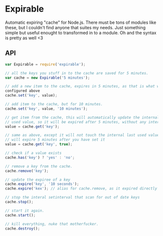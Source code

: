 # Expirable

Automatic expiring "cache" for Node.js. There must be tons of modules like
these, but I couldn't find anyone that suites my needs. Just something simple
but useful enought to transformed in to a module. Oh and the syntax is pretty as
well <3

## API

```js
var Expirable = require('expirable');

// all the keys you stuff in to the cache are saved for 5 minutes.
var cache = new Expirable('5 minutes');

// add a new item to the cache, expires in 5 minutes, as that is what we
configured above
cache.set('key', value);

// add item to the cache, but for 10 minutes.
cache.set('key', value, '10 minutes');

// get item from the cache, this will automatically update the internal last
// used value, so it will be expired after 5 minutes, without any interaction
value = cache.get('key');

// same as above, except it will not touch the internal last used value and it
// will expire 5 minutes after you have set it
value = cache.get('key', true);

// check if a value exists
cache.has('key') ? 'yes' : 'no';

// remove a key from the cache.
cache.remove('key');

// update the expiree of a key
cache.expire('key', '10 seconds');
cache.expire('kex'); // alias for cache.remove, as it expired directly

// stop the interal setinterval that scan for out of date keys
cache.stop();

// start it again.
cache.start();

// kill everything, nuke that motherfucker.
cache.destroy();
```
